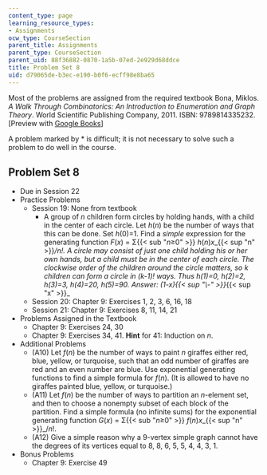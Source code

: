 ```yaml
---
content_type: page
learning_resource_types:
- Assignments
ocw_type: CourseSection
parent_title: Assignments
parent_type: CourseSection
parent_uid: 88f36882-0870-1a5b-07ed-2e929d68ddce
title: Problem Set 8
uid: d79065de-b3ec-e190-b0f6-ecff98e8ba65
---
```


Most of the problems are assigned from the required textbook Bona, Miklos. _A Walk Through Combinatorics: An Introduction to Enumeration and Graph Theory_. World Scientific Publishing Company, 2011. ISBN: 9789814335232. \[Preview with [Google Books](http://books.google.com/books?id=TzJ2L9ZmlQUC&pg=PAfrontcover)\]

A problem marked by \* is difficult; it is not necessary to solve such a problem to do well in the course.

Problem Set 8
-------------

*   Due in Session 22
*   Practice Problems
    *   Session 19: None from textbook
        *   A group of _n_ children form circles by holding hands, with a child in the center of each circle. Let _h_(_n_) be the number of ways that this can be done. Set _h_(0)=1. Find a _simple_ expression for the generating function _F_(_x_) = Σ{{< sub "_n_≥0" >}} _h_(_n_)_x__{{< sup "n" >}}_/_n_!. A circle may consist of just one child holding his or her own hands, but a child must be in the center of each circle. The clockwise order of the children around the circle matters, so _k_ children can form a circle in (_k_\-1)! ways. Thus _h_(1)=0, _h_(2)=2, _h_(3)=3, _h_(4)=20, _h_(5)=90. Answer: (1-_x_){{< sup "\\-" >}}_{{< sup "x" >}}_
    *   Session 20: Chapter 9: Exercises 1, 2, 3, 6, 16, 18
    *   Session 21: Chapter 9: Exercises 8, 11, 14, 21
*   Problems Assigned in the Textbook
    *   Chapter 9: Exercises 24, 30
    *   Chapter 9: Exercises 34, 41. **Hint** for 41: Induction on _n_.
*   Additional Problems
    *   (A10) Let _f_(_n_) be the number of ways to paint _n_ giraffes either red, blue, yellow, or turquoise, such that an odd number of giraffes are red and an even number are blue. Use exponential generating functions to find a simple formula for _f_(_n_). (It is allowed to have no giraffes painted blue, yellow, or turquoise.)
    *   (A11) Let _f_(_n_) be the number of ways to partition an _n_\-element set, and then to choose a nonempty subset of each block of the partition. Find a simple formula (no infinite sums) for the exponential generating function _G_(_x_) = Σ{{< sub "_n_≥0" >}} _f_(_n_)_x__{{< sup "n" >}}_/_n_!.
    *   (A12) Give a simple reason why a 9-vertex simple graph cannot have the degrees of its vertices equal to 8, 8, 6, 5, 5, 4, 4, 3, 1.
*   Bonus Problems
    *   Chapter 9: Exercise 49
